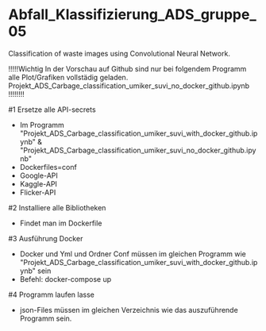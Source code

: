 # Abfall_Klassifizierung_ADS_gruppe_05
Classification of waste images using Convolutional Neural Network.

!!!!!Wichtig
In der Vorschau auf Github sind nur bei folgendem Programm alle Plot/Grafiken vollstädig geladen.
Projekt_ADS_Carbage_classification_umiker_suvi_no_docker_github.ipynb
!!!!!!!!


#1 Ersetze alle API-secrets
 - Im Programm "Projekt_ADS_Carbage_classification_umiker_suvi_with_docker_github.ipynb" & "Projekt_ADS_Carbage_classification_umiker_suvi_no_docker_github.ipynb"
 - Dockerfiles=conf
 - Google-API
 - Kaggle-API
 - Flicker-API
 
 #2 Installiere alle Bibliotheken
  - Findet man im Dockerfile
 
 #3 Ausführung Docker
  - Docker und Yml und Ordner Conf müssen im gleichen Programm wie "Projekt_ADS_Carbage_classification_umiker_suvi_with_docker_github.ipynb" sein
  - Befehl: docker-compose up
   
 #4 Programm laufen lasse
  - json-Files müssen im gleichen Verzeichnis wie das auszuführende Programm sein.
  
